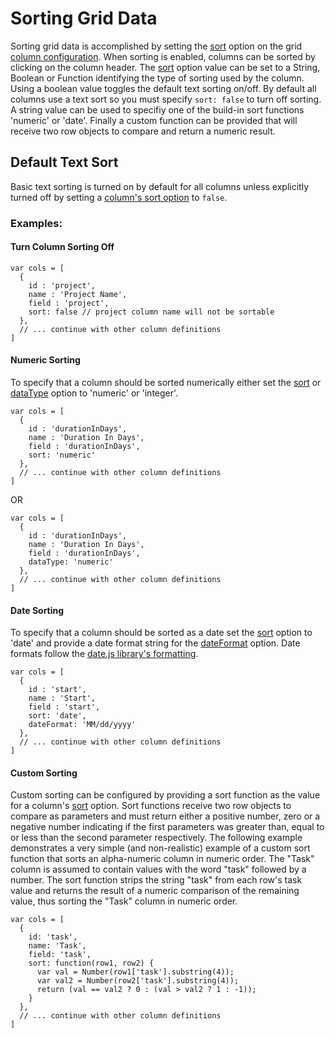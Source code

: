 # Sorting Grid Data #
Sorting grid data is accomplished by setting the [sort](GridColumnConfiguration#sort.md) option on the grid [column configuration](GridColumnConfiguration.md). When sorting is enabled, columns can be sorted by clicking on the column header. The [sort](GridColumnConfiguration#sort.md) option value can be set to a String, Boolean or Function identifying the type of sorting used by the column. Using a boolean value toggles the default text sorting on/off. By default all columns use a text sort so you must specify `sort: false` to turn off sorting. A string value can be used to specifiy one of the build-in sort functions 'numeric' or 'date'. Finally a custom function can be provided that will receive two row objects to compare and return a numeric result.

## Default Text Sort ##
Basic text sorting is turned on by default for all columns unless explicitly turned off by setting a [column's sort option](GridColumnConfiguration#sort.md) to `false`.

### Examples: ###
#### Turn Column Sorting Off ####
```
var cols = [
  {
    id : 'project',
    name : 'Project Name',
    field : 'project',	
    sort: false // project column name will not be sortable
  },
  // ... continue with other column definitions
]
```

#### Numeric Sorting ####
To specify that a column should be sorted numerically either set the [sort](GridColumnConfiguration#sort.md) or [dataType](GridColumnConfiguration#dataType.md) option to 'numeric' or 'integer'.

```
var cols = [
  {
    id : 'durationInDays',
    name : 'Duration In Days',
    field : 'durationInDays',	
    sort: 'numeric'
  },
  // ... continue with other column definitions
]
```

OR
```
var cols = [
  {
    id : 'durationInDays',
    name : 'Duration In Days',
    field : 'durationInDays',	
    dataType: 'numeric'
  },
  // ... continue with other column definitions
]
```

#### Date Sorting ####
To specify that a column should be sorted as a date set the [sort](GridColumnConfiguration#sort.md) option to 'date' and provide a date format string for the [dateFormat](GridColumnConfiguration#dateFormat.md) option. Date formats follow the <a href='http://code.google.com/p/datejs/wiki/FormatSpecifiers'>date.js library's formatting</a>.

```
var cols = [
  {
    id : 'start',
    name : 'Start',
    field : 'start',	
    sort: 'date',
    dateFormat: 'MM/dd/yyyy'
  },
  // ... continue with other column definitions
]
```

#### Custom Sorting ####
Custom sorting can be configured by providing a sort function as the value for a column's [sort](GridColumnConfiguration#sort.md) option. Sort functions receive two row objects to compare as parameters and must return either a positive number, zero or a negative number indicating if the first parameters was greater than, equal to or less than the second parameter respectively. The following example demonstrates a very simple (and non-realistic) example of a custom sort function that sorts an alpha-numeric column in numeric order.  The "Task" column is assumed to contain values with the word "task" followed by a number. The sort
function strips the string "task" from each row's task value and returns the result of a numeric comparison of the remaining value, thus sorting the "Task" column in numeric order.

```
var cols = [
  {
    id: 'task',
    name: 'Task',
    field: 'task',
    sort: function(row1, row2) {
      var val = Number(row1['task'].substring(4));
      var val2 = Number(row2['task'].substring(4));				
      return (val == val2 ? 0 : (val > val2 ? 1 : -1));	
    }
  },
  // ... continue with other column definitions
]
```